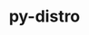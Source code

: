 ---
title: "py-distro"
layout: cache
categories: [package, develop]
meta: {"versions": ["1.8.0"], "compilers": ["gcc@=11.4.0"], "oss": ["ubuntu22.04"], "platforms": ["linux"], "targets": ["x86_64_v3"], "stacks": ["e4s", "root"], "num_specs": 4, "num_specs_by_stack": {"e4s": 4, "root": 4}}
spec_details: [{"hash": "2vdfhmc23dtninhysxejozzl3gzeaetp", "compiler": "gcc@=11.4.0", "versions": ["1.8.0"], "os": "ubuntu22.04", "platform": "linux", "target": "x86_64_v3", "variants": ["build_system=python_pip"], "stacks": ["e4s", "root"], "size": "-", "tarball": "https://binaries.spack.io/develop/build_cache/linux-ubuntu22.04-x86_64_v3/gcc-11.4.0/py-distro-1.8.0/linux-ubuntu22.04-x86_64_v3-gcc-11.4.0-py-distro-1.8.0-2vdfhmc23dtninhysxejozzl3gzeaetp.spack"}, {"hash": "4z4w3bfadi4b2z3vhldcmvohgmve7qft", "compiler": "gcc@=11.4.0", "versions": ["1.8.0"], "os": "ubuntu22.04", "platform": "linux", "target": "x86_64_v3", "variants": ["build_system=python_pip"], "stacks": ["e4s", "root"], "size": "-", "tarball": "https://binaries.spack.io/develop/build_cache/linux-ubuntu22.04-x86_64_v3/gcc-11.4.0/py-distro-1.8.0/linux-ubuntu22.04-x86_64_v3-gcc-11.4.0-py-distro-1.8.0-4z4w3bfadi4b2z3vhldcmvohgmve7qft.spack"}, {"hash": "4pkml55s6yiydaffqewozmvu7jsshc25", "compiler": "gcc@=11.4.0", "versions": ["1.8.0"], "os": "ubuntu22.04", "platform": "linux", "target": "x86_64_v3", "variants": ["build_system=python_pip"], "stacks": ["e4s", "root"], "size": "-", "tarball": "https://binaries.spack.io/develop/build_cache/linux-ubuntu22.04-x86_64_v3/gcc-11.4.0/py-distro-1.8.0/linux-ubuntu22.04-x86_64_v3-gcc-11.4.0-py-distro-1.8.0-4pkml55s6yiydaffqewozmvu7jsshc25.spack"}, {"hash": "lof3sca6wytvyp5xw2anruj6bzm7wfir", "compiler": "gcc@=11.4.0", "versions": ["1.8.0"], "os": "ubuntu22.04", "platform": "linux", "target": "x86_64_v3", "variants": ["build_system=python_pip"], "stacks": ["e4s", "root"], "size": "-", "tarball": "https://binaries.spack.io/develop/build_cache/linux-ubuntu22.04-x86_64_v3/gcc-11.4.0/py-distro-1.8.0/linux-ubuntu22.04-x86_64_v3-gcc-11.4.0-py-distro-1.8.0-lof3sca6wytvyp5xw2anruj6bzm7wfir.spack"}]
---
